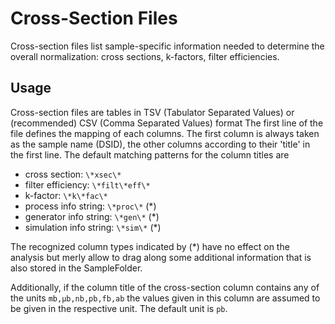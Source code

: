 Cross-Section Files
==========================

Cross-section files list sample-specific information needed to determine the
overall normalization: cross sections, k-factors, filter efficiencies.

Usage
--------------------------
Cross-section files are tables in TSV (Tabulator Separated Values) or (recommended)
CSV (Comma Separated Values) format
The first line of the file defines the mapping of each columns. The first column
is always taken as the sample name (DSID), the other columns according to their
'title' in the first line. The default matching patterns for the column titles
are
* cross section: ```\*xsec\*```
* filter efficiency: ```\*filt\*eff\*```
* k-factor: ```\*k\*fac\*```
* process info string: ```\*proc\*``` (\*)
* generator info string: ```\*gen\*``` (\*)
* simulation info string: ```\*sim\*``` (\*)

The recognized column types indicated by (\*) have no effect on the analysis but
merly allow to drag along some additional information that is also stored in the
SampleFolder.

Additionally, if the column title of the cross-section column contains any of the
units ```mb,µb,nb,pb,fb,ab``` the values given in this column are assumed to be
given in the respective unit. The default unit is ```pb```.
